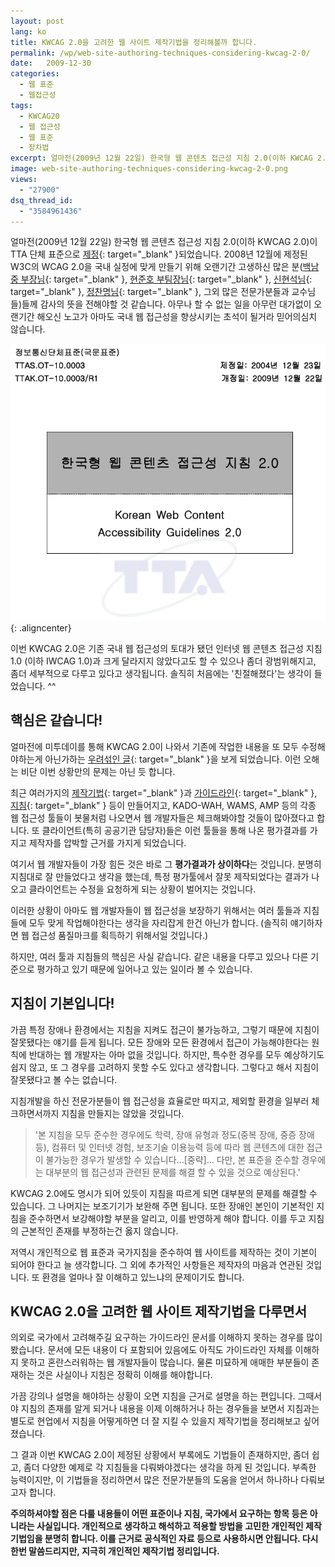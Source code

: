 ```yaml
---
layout: post
lang: ko
title: KWCAG 2.0을 고려한 웹 사이트 제작기법을 정리해볼까 합니다.
permalink: /wp/web-site-authoring-techniques-considering-kwcag-2-0/
date:   2009-12-30
categories:
  - 웹 표준
  - 웹접근성
tags:
  - KWCAG20
  - 웹 접근성
  - 웹 표준
  - 장차법
excerpt: 얼마전(2009년 12월 22일) 한국형 웹 콘텐츠 접근성 지침 2.0(이하 KWCAG 2.0)이 TTA 단체 표준으로 제정되었습니다. 2008년 12월에 제정된 W3C의 WCAG 2.0을 국내 실정에 맞게 만들기 위해 오랜기간 고생하신 많은 분(백남중 부장님, 현준호 부팀장님, 신현석님, 정찬명님, 그외 많은 전문가분들과 교수님들)들께 감사(?)의 뜻을 전해야할 것 같습니다. 아무나 할 수 없는 일을 아무런 대가없이 오랜기간 해오신 노고가 아마도 국내 웹 접근성을 향상시키는 초석이 될거라 믿어의심치 않습니다. 이번 KWCAG 2.0은 기존 국내 웹 접근성의 토대가 됐던 인터넷 웹 콘텐츠 접근성 지침 1.0 (이하 IWCAG 1.0)과 크게 달라지지 않았다고도 [...]
image: web-site-authoring-techniques-considering-kwcag-2-0.png
views:
  - "27900"
dsq_thread_id:
  - "3584961436"
---
```


얼마전(2009년 12월 22일) 한국형 웹 콘텐츠 접근성 지침 2.0(이하 KWCAG 2.0)이 TTA 단체 표준으로 [제정](//www.wah.or.kr/Board/brd_view.asp?page=1&brd_sn=4&brd_idx=544){: target="_blank" }되었습니다. 2008년 12월에 제정된 W3C의 WCAG 2.0을 국내 실정에 맞게 만들기 위해 오랜기간 고생하신 많은 분([백남중 부장님](//njpaiks.egloos.com/){: target="_blank" }, [현준호 부팀장님](//jhyun.wordpress.com/){: target="_blank" }, [신현석님](//hyeonseok.com/){: target="_blank" }, [정찬명님](//www.naradesign.net/){: target="_blank" }, 그외 많은 전문가분들과 교수님들)들께 감사의 뜻을 전해야할 것 같습니다. 아무나 할 수 없는 일을 아무런 대가없이 오랜기간 해오신 노고가 아마도 국내 웹 접근성을 향상시키는 초석이 될거라 믿어의심치 않습니다.

![한국형 웹 콘텐츠 접근성 지침 2.0 (KWCAG 2.0)](/assets/img/2009/kwcag20.gif){: .aligncenter}  
  
이번 KWCAG 2.0은 기존 국내 웹 접근성의 토대가 됐던 인터넷 웹 콘텐츠 접근성 지침 1.0 (이하 IWCAG 1.0)과 크게 달라지지 않았다고도 할 수 있으나 좀더 광범위해지고, 좀더 세부적으로 다루고 있다고 생각됩니다. 솔직히 처음에는 '친절해졌다'는 생각이 들었습니다. ^^

## 핵심은 같습니다!

얼마전에 미투데이를 통해 KWCAG 2.0이 나와서 기존에 작업한 내용을 또 모두 수정해야하는게 아닌가하는 [우려섞인 글](//me2day.net/deuxksy/2009/12/28#11:10:27){: target="_blank" }을 보게 되었습니다. 이런 오해는 비단 이번 상황만의 문제는 아닌 듯 합니다.

최근 여러가지의 [제작기법](//www.wah.or.kr/Example/index.asp){: target="_blank" }과 [가이드라인](//www.wah.or.kr/Guide/valuation.asp){: target="_blank" }, [지침](//www.wah.or.kr/kwcag/index.asp){: target="_blank" } 등이 만들어지고, KADO-WAH, WAMS, AMP 등의 각종 웹 접근성 툴들이 봇물처럼 나오면서 웹 개발자들은 체크해봐야할 것들이 많아졌다고 합니다. 또 클라이언트(특히 공공기관 담당자)들은 이런 툴들을 통해 나온 평가결과를 가지고 제작자를 압박할 근거를 가지게 되었습니다.

여기서 웹 개발자들이 가장 힘든 것은 바로 그 **평가결과가 상이하다**는 것입니다. 분명히 지침대로 잘 만들었다고 생각을 했는데, 특정 평가툴에서 잘못 제작되었다는 결과가 나오고 클라이언트는 수정을 요청하게 되는 상황이 벌어지는 것입니다.

이러한 상황이 아마도 웹 개발자들이 웹 접근성을 보장하기 위해서는 여러 툴들과 지침들에 모두 맞게 작업해야한다는 생각을 자리잡게 한건 아닌가 합니다. (솔직히 얘기하자면 웹 접근성 품질마크를 획득하기 위해서일 것입니다.)

하지만, 여러 툴과 지침들의 핵심은 사실 같습니다. 같은 내용을 다루고 있으나 다른 기준으로 평가하고 있기 때문에 일어나고 있는 일이라 볼 수 있습니다.

## 지침이 기본입니다!

가끔 특정 장애나 환경에서는 지침을 지켜도 접근이 불가능하고, 그렇기 때문에 지침이 잘못됐다는 얘기를 듣게 됩니다. 모든 장애와 모든 환경에서 접근이 가능해야한다는 원칙에 반대하는 웹 개발자는 아마 없을 것입니다. 하지만, 특수한 경우를 모두 예상하기도 쉽지 않고, 또 그 경우를 고려하지 못할 수도 있다고 생각합니다. 그렇다고 해서 지침이 잘못됐다고 볼 수는 없습니다.

지침개발을 하신 전문가분들이 웹 접근성을 효율로만 따지고, 제외할 환경을 일부러 체크하면서까지 지침을 만들지는 않았을 것입니다.

> '본 지침을 모두 준수한 경우에도 학력, 장애 유형과 정도(중복 장애, 중증 장애 등), 컴퓨터 및 인터넷 경험, 보조기술 이용능력 등에 따라 웹 콘텐츠에 대한 접근이 불가능한 경우가 발생할 수 있습니다...[중략]... 다만, 본 표준을 준수할 경우에는 대부분의 웹 접근성과 관련된 문제를 해결 할 수 있을 것으로 예상된다.'

KWCAG 2.0에도 명시가 되어 있듯이 지침을 따르게 되면 대부분의 문제를 해결할 수 있습니다. 그 나머지는 보조기기가 보완해 주면 됩니다. 또한 장애인 본인이 기본적인 지침을 준수하면서 보강해야할 부분을 알리고, 이를 반영하게 해야 합니다. 이를 두고 지침의 근본적인 존재를 부정하는건 옳지 않습니다.

저역시 개인적으로 웹 표준과 국가지침을 준수하여 웹 사이트를 제작하는 것이 기본이 되어야 한다고 늘 생각합니다. 그 외에 추가적인 사항들은 제작자의 마음과 연관된 것입니다. 또 환경을 얼마나 잘 이해하고 있느냐의 문제이기도 합니다.

## KWCAG 2.0을 고려한 웹 사이트 제작기법을 다루면서

의외로 국가에서 고려해주길 요구하는 가이드라인 문서를 이해하지 못하는 경우를 많이 봤습니다. 문서에 모든 내용이 다 포함되어 있음에도 아직도 가이드라인 자체를 이해하지 못하고 혼란스러워하는 웹 개발자들이 많습니다. 물론 미묘하게 애매한 부분들이 존재하는 것은 사실이나 지침은 정확히 이해를 해야합니다.

가끔 강의나 설명을 해야하는 상황이 오면 지침을 근거로 설명을 하는 편입니다. 그때서야 지침의 존재를 알게 되거나 내용을 이제 이해하거나 하는 경우들을 보면서 지침과는 별도로 현업에서 지침을 어떻게하면 더 잘 지킬 수 있을지 제작기법을 정리해보고 싶어졌습니다.

그 결과 이번 KWCAG 2.0이 제정된 상황에서 부록에도 기법들이 존재하지만, 좀더 쉽고, 좀더 다양한 예제로 각 지침들을 다뤄봐야겠다는 생각을 하게 된 것입니다. 부족한 능력이지만, 이 기법들을 정리하면서 많은 전문가분들의 도움을 얻어서 하나하나 다뤄보고자 합니다.

**주의하셔야할 점은 다룰 내용들이 어떤 표준이나 지침, 국가에서 요구하는 항목 등은 아니라는 사실입니다. 개인적으로 생각하고 해석하고 적용할 방법을 고민한 개인적인 제작기법임을 분명히 합니다. 이를 근거로 공식적인 자료 등으로 사용하시면 안됩니다. 다시한번 말씀드리지만, 지극히 개인적인 제작기법 정리입니다.**
